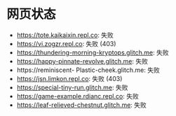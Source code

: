 # 网页状态
- https://tote.kaikaixin.repl.co: 失败
- https://vi.zogzr.repl.co: 失败 (403)
- https://thundering-morning-kryptops.glitch.me: 失败
- https://happy-pinnate-revolve.glitch.me: 失败
- https://reminiscent- Plastic-cheek.glitch.me: 失败
- https://jsn.limkon.repl.co: 失败 (403)
- https://special-tiny-run.glitch.me: 失败
- https://game-example.rdianc.repl.co: 失败
- https://leaf-relieved-chestnut.glitch.me: 失败
